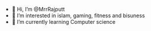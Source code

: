- 👋 Hi, I’m @MrrRajputt
- 👀 I’m interested in islam, gaming, fitness and bisuness
- 🌱 I’m currently learning Computer science 

<!---
MrrRajputt/MrrRajputt is a ✨ special ✨ repository because its `README.md` (this file) appears on your GitHub profile.
You can click the Preview link to take a look at your changes.
--->
